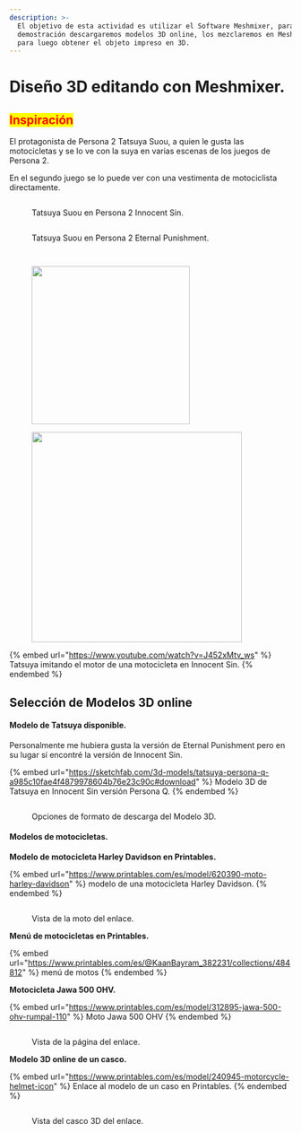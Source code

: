 ```yaml
---
description: >-
  El objetivo de esta actividad es utilizar el Software Meshmixer, para la
  demostración descargaremos modelos 3D online, los mezclaremos en Meshmixer,
  para luego obtener el objeto impreso en 3D.
---
```


# Diseño 3D editando con Meshmixer.

## <mark style="color:red;">**Inspiración**</mark>

El protagonista de Persona 2  Tatsuya Suou, a quien le gusta las motocicletas y se lo ve con la suya en varias escenas de los juegos de Persona 2.

&#x20;En el segundo juego se lo puede ver con una vestimenta de motociclista directamente.

<figure><img src="../.gitbook/assets/Captura de pantalla 2023-03-11 171042.png" alt=""><figcaption><p>Tatsuya Suou en Persona 2 Innocent Sin.</p></figcaption></figure>

<figure><img src="../.gitbook/assets/Captura de pantalla 2023-06-10 042641.png" alt=""><figcaption><p>Tatsuya Suou en Persona 2 Eternal Punishment.</p></figcaption></figure>



<div>

<figure><img src="../.gitbook/assets/image (102).png" alt=""><figcaption></figcaption></figure>

 

<figure><img src="../.gitbook/assets/Captura de pantalla 2023-09-21 1433232.png" alt=""><figcaption></figcaption></figure>

</div>

<div>

<figure><img src="../.gitbook/assets/imagen_2023-10-30_235535970.png" alt="" width="282"><figcaption></figcaption></figure>

 

<figure><img src="../.gitbook/assets/WhatsApp Image 2023-10-31 at 00.34.03.jpeg" alt="" width="375"><figcaption></figcaption></figure>

</div>

{% embed url="https://www.youtube.com/watch?v=J452xMtv_ws" %}
Tatsuya imitando el motor de una motocicleta en Innocent Sin.
{% endembed %}

## Selección de Modelos 3D online

#### Modelo de Tatsuya disponible.

Personalmente me hubiera gusta la versión de Eternal Punishment pero en su lugar sí encontré la versión de Innocent Sin.

{% embed url="https://sketchfab.com/3d-models/tatsuya-persona-q-a985c10fae4f4879978604b76e23c90c#download" %}
Modelo 3D de Tatsuya en Innocent Sin versión Persona Q.
{% endembed %}

<figure><img src="../.gitbook/assets/image (51).png" alt=""><figcaption><p>Opciones de formato de descarga del Modelo 3D.</p></figcaption></figure>

#### Modelos de motocicletas.

**Modelo de motocicleta Harley Davidson en Printables.**

{% embed url="https://www.printables.com/es/model/620390-moto-harley-davidson" %}
modelo de una motocicleta Harley Davidson.
{% endembed %}

<figure><img src="../.gitbook/assets/image (101).png" alt=""><figcaption><p>Vista de la moto del enlace.</p></figcaption></figure>

**Menú de motocicletas en Printables.**

{% embed url="https://www.printables.com/es/@KaanBayram_382231/collections/484812" %}
menú de motos
{% endembed %}

**Motocicleta Jawa 500 OHV.**

{% embed url="https://www.printables.com/es/model/312895-jawa-500-ohv-rumpal-110" %}
Moto Jawa 500 OHV
{% endembed %}

<figure><img src="../.gitbook/assets/image (103).png" alt=""><figcaption><p>Vista de la página del enlace.</p></figcaption></figure>

**Modelo 3D online de un casco.**

{% embed url="https://www.printables.com/es/model/240945-motorcycle-helmet-icon" %}
Enlace al modelo de un caso en Printables.
{% endembed %}

<figure><img src="../.gitbook/assets/image.png" alt=""><figcaption><p>Vista del casco 3D del enlace.</p></figcaption></figure>
